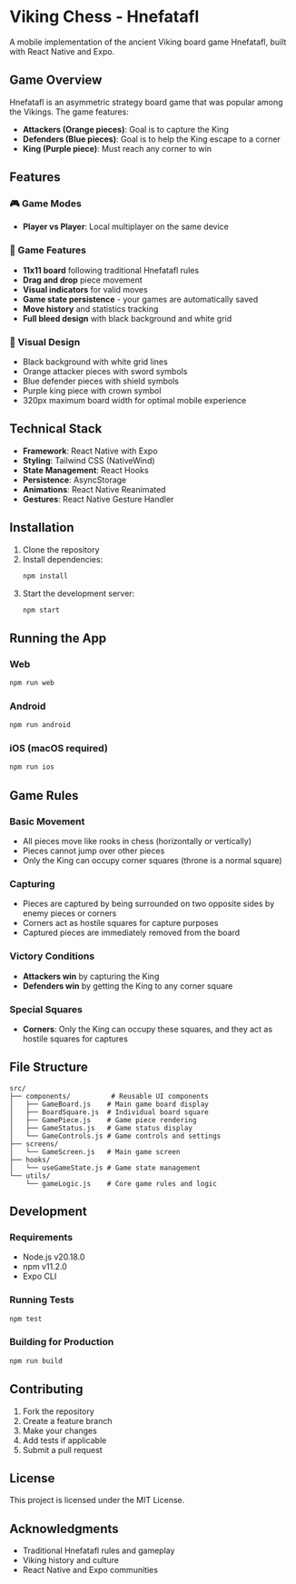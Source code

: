 # Viking Chess - Hnefatafl

A mobile implementation of the ancient Viking board game Hnefatafl, built with React Native and Expo.

## Game Overview

Hnefatafl is an asymmetric strategy board game that was popular among the Vikings. The game features:

- **Attackers (Orange pieces)**: Goal is to capture the King
- **Defenders (Blue pieces)**: Goal is to help the King escape to a corner
- **King (Purple piece)**: Must reach any corner to win

## Features

### 🎮 Game Modes

- **Player vs Player**: Local multiplayer on the same device

### 🎯 Game Features

- **11x11 board** following traditional Hnefatafl rules
- **Drag and drop** piece movement
- **Visual indicators** for valid moves
- **Game state persistence** - your games are automatically saved
- **Move history** and statistics tracking
- **Full bleed design** with black background and white grid

### 🎨 Visual Design

- Black background with white grid lines
- Orange attacker pieces with sword symbols
- Blue defender pieces with shield symbols
- Purple king piece with crown symbol
- 320px maximum board width for optimal mobile experience

## Technical Stack

- **Framework**: React Native with Expo
- **Styling**: Tailwind CSS (NativeWind)
- **State Management**: React Hooks
- **Persistence**: AsyncStorage
- **Animations**: React Native Reanimated
- **Gestures**: React Native Gesture Handler

## Installation

1. Clone the repository
2. Install dependencies:
   ```bash
   npm install
   ```
3. Start the development server:
   ```bash
   npm start
   ```

## Running the App

### Web

```bash
npm run web
```

### Android

```bash
npm run android
```

### iOS (macOS required)

```bash
npm run ios
```

## Game Rules

### Basic Movement

- All pieces move like rooks in chess (horizontally or vertically)
- Pieces cannot jump over other pieces
- Only the King can occupy corner squares (throne is a normal square)

### Capturing

- Pieces are captured by being surrounded on two opposite sides by enemy pieces or corners
- Corners act as hostile squares for capture purposes
- Captured pieces are immediately removed from the board

### Victory Conditions

- **Attackers win** by capturing the King
- **Defenders win** by getting the King to any corner square

### Special Squares

- **Corners**: Only the King can occupy these squares, and they act as hostile squares for captures

## File Structure

```
src/
├── components/          # Reusable UI components
│   ├── GameBoard.js    # Main game board display
│   ├── BoardSquare.js  # Individual board square
│   ├── GamePiece.js    # Game piece rendering
│   ├── GameStatus.js   # Game status display
│   └── GameControls.js # Game controls and settings
├── screens/
│   └── GameScreen.js   # Main game screen
├── hooks/
│   └── useGameState.js # Game state management
└── utils/
    └── gameLogic.js    # Core game rules and logic
```

## Development

### Requirements

- Node.js v20.18.0
- npm v11.2.0
- Expo CLI

### Running Tests

```bash
npm test
```

### Building for Production

```bash
npm run build
```

## Contributing

1. Fork the repository
2. Create a feature branch
3. Make your changes
4. Add tests if applicable
5. Submit a pull request

## License

This project is licensed under the MIT License.

## Acknowledgments

- Traditional Hnefatafl rules and gameplay
- Viking history and culture
- React Native and Expo communities
